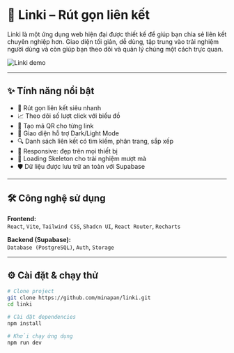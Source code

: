 # 🔗 Linki – Rút gọn liên kết

Linki là một ứng dụng web hiện đại được thiết kế để giúp bạn chia sẻ liên kết chuyên nghiệp hơn. Giao diện tối giản, dễ dùng, tập trung vào trải nghiệm người dùng và còn giúp bạn theo dõi và quản lý chúng một cách trực quan.

![Linki demo](https://res.cloudinary.com/dlg8pkxcl/image/upload/v1744975391/Screenshot_2025-04-18_181950_hyij2c.png)

---

## ✨ Tính năng nổi bật

- 🔗 Rút gọn liên kết siêu nhanh  
- 📈 Theo dõi số lượt click với biểu đồ  
- 📱 Tạo mã QR cho từng link  
- 🌙 Giao diện hỗ trợ Dark/Light Mode  
- 🔍 Danh sách liên kết có tìm kiếm, phân trang, sắp xếp  
- 📱 Responsive: đẹp trên mọi thiết bị  
- 🦴 Loading Skeleton cho trải nghiệm mượt mà  
- 🛡 Dữ liệu được lưu trữ an toàn với Supabase

---

## 🛠 Công nghệ sử dụng

**Frontend:**  
`React`, `Vite`, `Tailwind CSS`, `Shadcn UI`, `React Router`, `Recharts`

**Backend (Supabase):**  
`Database (PostgreSQL)`, `Auth`,  `Storage`

---

## ⚙️ Cài đặt & chạy thử

```bash
# Clone project
git clone https://github.com/minapan/linki.git
cd linki

# Cài đặt dependencies
npm install

# Khởi chạy ứng dụng
npm run dev
